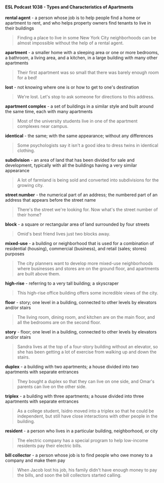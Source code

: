 #### ESL Podcast 1038 - Types and Characteristics of Apartments

**rental agent** - a person whose job is to help people find a home or apartment to
rent, and who helps property owners find tenants to live in their buildings

> Finding a place to live in some New York City neighborhoods can be almost
impossible without the help of a rental agent.

**apartment** - a smaller home with a sleeping area or one or more bedrooms, a
bathroom, a living area, and a kitchen, in a large building with many other
apartments

> Their first apartment was so small that there was barely enough room for a bed!

**lost** - not knowing where one is or how to get to one's destination

> We're lost. Let's stop to ask someone for directions to this address.

**apartment complex** - a set of buildings in a similar style and built around the
same time, each with many apartments

> Most of the university students live in one of the apartment complexes near
campus.

**identical** - the same; with the same appearance; without any differences

> Some psychologists say it isn't a good idea to dress twins in identical clothing.

**subdivision** - an area of land that has been divided for sale and development,
typically with all the buildings having a very similar appearance

> A lot of farmland is being sold and converted into subdivisions for the growing
city.

**street number** - the numerical part of an address; the numbered part of an
address that appears before the street name

> There's the street we're looking for. Now what's the street number of their
home?

**block** - a square or rectangular area of land surrounded by four streets

> Omid's best friend lives just two blocks away.

**mixed-use** - a building or neighborhood that is used for a combination of
residential (housing), commercial (business), and retail (sales; stores) purposes

> The city planners want to develop more mixed-use neighborhoods where
businesses and stores are on the ground floor, and apartments are built above
them.

**high-rise** - referring to a very tall building; a skyscraper

> This high-rise office building offers some incredible views of the city.

**floor** - story; one level in a building, connected to other levels by elevators
and/or stairs

> The living room, dining room, and kitchen are on the main floor, and all the
bedrooms are on the second floor.

**story** - floor; one level in a building, connected to other levels by elevators
and/or stairs

> Sandra lives at the top of a four-story building without an elevator, so she has
been getting a lot of exercise from walking up and down the stairs.

**duplex** - a building with two apartments; a house divided into two apartments
with separate entrances

> They bought a duplex so that they can live on one side, and Omar's parents
can live on the other side.

**triplex** - a building with three apartments; a house divided into three apartments
with separate entrances

> As a college student, Isidro moved into a triplex so that he could be
independent, but still have close interactions with other people in the building.

**resident** - a person who lives in a particular building, neighborhood, or city

> The electric company has a special program to help low-income residents pay
their electric bills.

**bill collector** - a person whose job is to find people who owe money to a
company and make them pay

> When Jacob lost his job, his family didn't have enough money to pay the bills,
and soon the bill collectors started calling.

